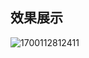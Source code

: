 ## 效果展示

![1700112812411](C:\Users\lzx\AppData\Roaming\Typora\typora-user-images\1700112812411.png)



